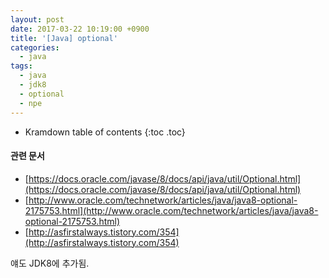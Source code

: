 ```yaml
---
layout: post
date: 2017-03-22 10:19:00 +0900
title: '[Java] optional'
categories:
  - java
tags:
  - java
  - jdk8
  - optional
  - npe
---
```


* Kramdown table of contents
{:toc .toc}

#### 관련 문서

- [https://docs.oracle.com/javase/8/docs/api/java/util/Optional.html](https://docs.oracle.com/javase/8/docs/api/java/util/Optional.html)
- [http://www.oracle.com/technetwork/articles/java/java8-optional-2175753.html](http://www.oracle.com/technetwork/articles/java/java8-optional-2175753.html)
- [http://asfirstalways.tistory.com/354](http://asfirstalways.tistory.com/354)

얘도 JDK8에 추가됨.
